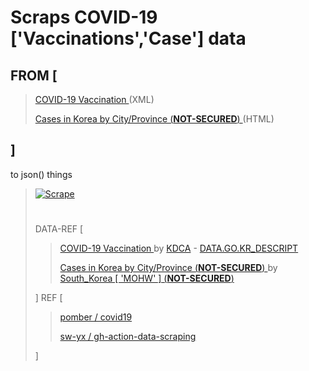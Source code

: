 # Scraps COVID-19 ['Vaccinations','Case'] data
## FROM \[
> [ COVID-19 Vaccination ](https://nip.kdca.go.kr/irgd/cov19stats.do) (XML)
> 
> [ Cases in Korea by City/Province (**NOT-SECURED**) ](http://ncov.mohw.go.kr/en/bdBoardList.do?brdGubun=162) (HTML)
> 
## \]
to json() things
> [![Scrape](https://github.com/TaYaKi71751/gh-action-data-scraping/actions/workflows/scrp.yml/badge.svg)](https://github.com/TaYaKi71751/gh-action-data-scraping/actions/workflows/scrp.yml)
> #
> DATA-REF \[
>> [ COVID-19 Vaccination ](https://nip.kdca.go.kr/irgd/cov19stats.do?list=all) by [KDCA](https://kdca.go.kr) - [ DATA.GO.KR_DESCRIPT ](https://www.data.go.kr/data/15078166/openapi.do)
>> 
>>  [ Cases in Korea by City/Province (**NOT-SECURED**) ](http://ncov.mohw.go.kr/en/bdBoardList.do?brdGubun=162) 
>> by [ South_Korea \[ 'MOHW' \] (**NOT-SECURED**) ](http://mohw.go.kr/eng/)
> 
> \] REF \[
>> 
>> [ pomber / covid19 ](https://github.com/pomber/covid19)
>> 
>> [ sw-yx / gh-action-data-scraping ](https://github.com/sw-yx/gh-action-data-scraping)
>> 
> \]
